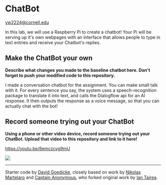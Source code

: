 # ChatBot

yw2224@cornell.edu

In this lab, we will use a Raspberry Pi to create a chatbot! Your Pi will be serving up it's own webpages with an interface that allows people to type in text entries and receive your Chatbot's replies.

## Make the ChatBot your own

**Describe what changes you made to the baseline chatbot here. Don't forget to push your modified code to this repository.**

I made a conversation chatbot for the assignment. You can make small talk with it. For every sentence you say, the system uses a speech-recognition package to translate it into text, and calls the Dialogflow api for an AI response. It then outputs the response as a voice message, so that you can actually chat with the bot!

## Record someone trying out your ChatBot

**Using a phone or other video device, record someone trying out your ChatBot. Upload that video to this repository and link to it here!**

https://youtu.be/6emczcvg9mU

[![](http://img.youtube.com/vi/6emczcvg9mU/0.jpg)](https://youtu.be/6emczcvg9mU)

---
Starter code by [David Goedicke](mailto:da.goedicke@gmail.com), closely based on work by [Nikolas Martelaro](mailto:nmartelaro@gmail.com) and [Captain Anonymous](https://codepen.io/anon/pen/PEVYXz), who forked original work by [Ian Tairea](https://codepen.io/mrtairea/pen/yJapwv).
